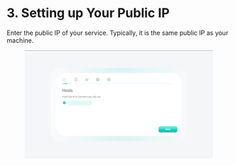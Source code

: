 # 3. Setting up Your Public IP

Enter the public IP of your service. Typically, it is the same public IP as your machine.

<figure><img src="../../.gitbook/assets/image (4).png" alt=""><figcaption></figcaption></figure>
